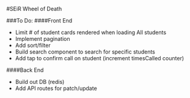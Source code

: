 #SEiR Wheel of Death

###To Do:
####Front End
- Limit # of student cards rendered when loading All students
- Implement pagination
- Add sort/filter
- Build search component to search for specific students
- Add tap to confirm call on student (increment timesCalled counter)

####Back End
- Build out DB (redis)
- Add API routes for patch/update

